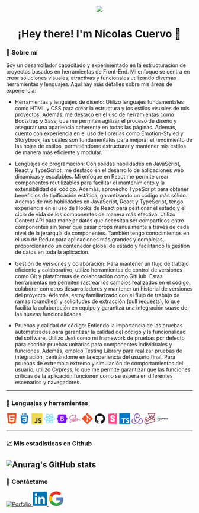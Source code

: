 <div align="center">
  <img src="https://media.giphy.com/media/ZVik7pBtu9dNS/giphy.gif" width="200">
  <h1>¡Hey there! I'm Nicolas Cuervo 🐉</h1>
</div>

### 🧑 Sobre mí

Soy un desarrollador capacitado y experimentado en la estructuración de proyectos basados en herramientas de Front-End. Mi enfoque se centra en crear soluciones visuales, atractivas y funcionales utilizando diversas herramientas y lenguajes. Aquí hay más detalles sobre mis áreas de experiencia:

- Herramientas y lenguajes de diseño:
Utilizo lenguajes fundamentales como HTML y CSS para crear la estructura y los estilos visuales de mis proyectos. Además, me destaco en el uso de herramientas como Bootstrap y Sass, que me permiten agilizar el proceso de diseño y asegurar una apariencia coherente en todas las páginas. Además, cuento con experiencia en el uso de librerías como Emotion-Styled y Storybook, las cuales son fundamentales para mejorar el rendimiento de las hojas de estilos, permitiéndome estructurar y mantener mis estilos de manera más eficiente y modular.

- Lenguajes de programación:
Con sólidas habilidades en JavaScript, React y TypeScript, me destaco en el desarrollo de aplicaciones web dinámicas y escalables. Mi enfoque en React me permite crear componentes reutilizables para facilitar el mantenimiento y la extensibilidad del código. Además, aprovecho TypeScript para obtener beneficios de tipificación estática, garantizando un código más sólido. Además de mis habilidades en JavaScript, React y TypeScript, tengo experiencia en el uso de Hooks de React para gestionar el estado y el ciclo de vida de los componentes de manera más efectiva. Utilizo Context API para manejar datos que necesitan ser compartidos entre componentes sin tener que pasar props manualmente a través de cada nivel de la jerarquía de componentes. También tengo conocimientos en el uso de Redux para aplicaciones más grandes y complejas, proporcionando un contenedor global de estado y facilitando la gestión de datos en toda la aplicación.

- Gestión de versiones y colaboración:
Para mantener un flujo de trabajo eficiente y colaborativo, utilizo herramientas de control de versiones como Git y plataformas de colaboración como GitHub. Estas herramientas me permiten rastrear los cambios realizados en el código, colaborar con otros desarrolladores y mantener un historial de versiones del proyecto. Además, estoy familiarizado con el flujo de trabajo de ramas (branches) y solicitudes de extracción (pull requests), lo que facilita la colaboración en equipo y garantiza una integración suave de las nuevas funcionalidades.

- Pruebas y calidad de código:
Entiendo la importancia de las pruebas automatizadas para garantizar la calidad del código y la funcionalidad del software. Utilizo Jest como mi framework de pruebas por defecto para escribir pruebas unitarias para componentes individuales y funciones. Además, empleo Testing Library para realizar pruebas de integración, centrándome en la experiencia del usuario final. Para pruebas de extremo a extremo y simulación de comportamientos del usuario, utilizo Cypress, lo que me permite garantizar que las funciones críticas de la aplicación funcionen como se espera en diferentes escenarios y navegadores.
---

### 🔨 Lenguajes y herramientas
<div>
  <img src="https://github.com/devicons/devicon/blob/master/icons/html5/html5-original.svg" title="HTML5" alt="HTML" width="30" height="30">
  <img src="https://github.com/devicons/devicon/blob/master/icons/css3/css3-plain-wordmark.svg" title="CSS3" alt="CSS" width="30" height="30">
  <img src="https://github.com/devicons/devicon/blob/master/icons/javascript/javascript-original.svg" title="JavaScript" alt="JavaScript" width="30" height="30">
  <img src="https://github.com/devicons/devicon/blob/master/icons/react/react-original.svg" title="React" alt="React" width="30" height="30">
  <img src="https://github.com/devicons/devicon/blob/master/icons/bootstrap/bootstrap-original.svg" title="Bootstrap" alt="Bootstrap" width="30" height="30">
  <img src="https://github.com/devicons/devicon/blob/master/icons/sass/sass-original.svg" title="Sass" alt="Sass" width="30" height="30">
  <img src="https://github.com/devicons/devicon/blob/master/icons/git/git-original.svg" title="Git" alt="Git" width="30" height="30">
  <img src="https://github.com/devicons/devicon/blob/master/icons/github/github-original.svg" title="GitHub" alt="GitHub" width="30" height="30">
  <img src="https://github.com/devicons/devicon/blob/master/icons/storybook/storybook-original.svg" title="StoryBook" alt="StoryBook" width="30" height="30">
  <img src="https://github.com/devicons/devicon/blob/master/icons/typescript/typescript-original.svg" title="TypeScript" alt="TypeScript" width="30" height="30">
  <img src="https://github.com/devicons/devicon/blob/master/icons/redux/redux-original.svg" title="redux" alt="redux" width="30" height="30">
  <img src="https://github.com/devicons/devicon/blob/master/icons/jest/jest-plain.svg" title="jest" alt="jest" width="30" height="30">
  <img src="https://github.com/devicons/devicon/blob/master/icons/cypressio/cypressio-original-wordmark.svg" title="cypressio" alt="cypressio" width="30" height="30">
</div>
   
---
   
### 📈 Mis estadísticas en Github
   
![Anurag's GitHub stats](https://github-readme-stats.vercel.app/api?username=NicolasEstebanCuervo&show_icons=true&theme=radical)
---
  
### 📱 Contáctame

<div align="left">
  <a href="https://nicolas-cuervo.vercel.app/" target="_blank">
    <img src="https://www.svgrepo.com/show/261026/portfolio.svg" alt="Porfolio" width="40" height="40">
  </a>
  <a href="https://www.linkedin.com/in/nicolasestebancuervo/" target="_blank">
    <img src="https://github.com/devicons/devicon/blob/master/icons/linkedin/linkedin-original.svg" alt="LinkedIn" width="40" height="40">
  </a>
  <a href="mailto:rojascuervo942@gmail.com">
    <img src="https://github.com/devicons/devicon/blob/master/icons/google/google-original.svg" alt="Correo electrónico" width="40" height="40">
  </a>
</div>
